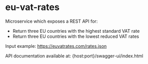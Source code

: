 # eu-vat-rates

Microservice which exposes a REST API for:
- Return three EU countries with the highest standard VAT rate
- Return three EU countries with the lowest reduced VAT rates

Input example: https://euvatrates.com/rates.json

API documentation available at: {host:port}/swagger-ui/index.html
